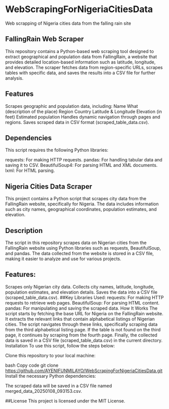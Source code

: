 # WebScrapingForNigeriaCitiesData
Web scrapping of Nigeria cities data from the falling rain site

## FallingRain Web Scraper
This repository contains a Python-based web scraping tool designed to extract geographical and population data from FallingRain, a website that provides detailed location-based information such as latitude, longitude, and elevation. The scraper fetches data from region-specific URLs, scrapes tables with specific data, and saves the results into a CSV file for further analysis.

## Features
Scrapes geographic and population data, including:
Name
What (description of the place)
Region
Country
Latitude & Longitude
Elevation (in feet)
Estimated population
Handles dynamic navigation through pages and regions.
Saves scraped data in CSV format (scraped_table_data.csv).
## Dependencies
This script requires the following Python libraries:

requests: For making HTTP requests.
pandas: For handling tabular data and saving it to CSV.
BeautifulSoup4: For parsing HTML and XML documents.
lxml: For HTML parsing.

## Nigeria Cities Data Scraper
This project contains a Python script that scrapes city data from the FallingRain website, specifically for Nigeria. The data includes information such as city names, geographical coordinates, population estimates, and elevation.

## Description
The script in this repository scrapes data on Nigerian cities from the FallingRain website using Python libraries such as requests, BeautifulSoup, and pandas. The data collected from the website is stored in a CSV file, making it easier to analyze and use for various projects.

## Features:
Scrapes only Nigerian city data.
Collects city names, latitude, longitude, population estimates, and elevation details.
Saves the data into a CSV file (scraped_table_data.csv).
##Key Libraries Used:
requests: For making HTTP requests to retrieve web pages.
BeautifulSoup: For parsing HTML content.
pandas: For manipulating and saving the scraped data.
How It Works
The script starts by fetching the base URL for Nigeria on the FallingRain website.
It extracts the relevant links that contain alphabetical listings of Nigerian cities.
The script navigates through these links, specifically scraping data from the third alphabetical listing page.
If the table is not found on the third page, it continues by scraping from the fourth page.
Finally, the collected data is saved in a CSV file (scraped_table_data.csv) in the current directory.
Installation
To use this script, follow the steps below:

Clone this repository to your local machine:

bash
Copy code
git clone https://github.com/AYENIFUNMILAYO/WebScrapingForNigeriaCitiesData.git
Install the necessary Python dependencies:

The scraped data will be saved in a CSV file named merged_data_20250108_093153.csv.

##License
This project is licensed under the MIT License.
